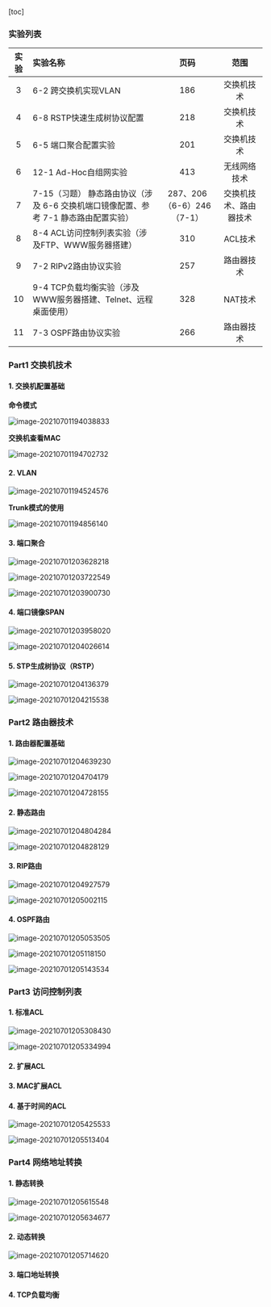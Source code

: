 [toc]

### 实验列表

| 实验 | 实验名称                                                     |           页码            |          范围          |
| :--: | :----------------------------------------------------------- | :-----------------------: | :--------------------: |
|  3   | 6-2 跨交换机实现VLAN                                         |            186            |       交换机技术       |
|  4   | 6-8 RSTP快速生成树协议配置                                   |            218            |       交换机技术       |
|  5   | 6-5 端口聚合配置实验                                         |            201            |       交换机技术       |
|  6   | 12-1 Ad-Hoc自组网实验                                        |            413            |      无线网络技术      |
|  7   | 7-15（习题） 静态路由协议（涉及 6-6 交换机端口镜像配置、参考 7-1 静态路由配置实验） | 287、206（6-6）246（7-1） | 交换机技术、路由器技术 |
|  8   | 8-4 ACL访问控制列表实验（涉及FTP、WWW服务器搭建）            |            310            |        ACL技术         |
|  9   | 7-2 RIPv2路由协议实验                                        |            257            |       路由器技术       |
|  10  | 9-4 TCP负载均衡实验（涉及WWW服务器搭建、Telnet、远程桌面使用） |            328            |        NAT技术         |
|  11  | 7-3 OSPF路由协议实验                                         |            266            |       路由器技术       |

### Part1 交换机技术

#### 1. 交换机配置基础

**命令模式**

![image-20210701194038833](C:\Users\17727\AppData\Roaming\Typora\typora-user-images\image-20210701194038833.png)

**交换机查看MAC**

![image-20210701194702732](C:\Users\17727\AppData\Roaming\Typora\typora-user-images\image-20210701194702732.png)

#### 2. VLAN

![image-20210701194524576](C:\Users\17727\AppData\Roaming\Typora\typora-user-images\image-20210701194524576.png)

**Trunk模式的使用**

![image-20210701194856140](C:\Users\17727\AppData\Roaming\Typora\typora-user-images\image-20210701194856140.png)

#### 3. 端口聚合

![image-20210701203628218](C:\Users\17727\AppData\Roaming\Typora\typora-user-images\image-20210701203628218.png)

![image-20210701203722549](C:\Users\17727\AppData\Roaming\Typora\typora-user-images\image-20210701203722549.png)

![image-20210701203900730](C:\Users\17727\AppData\Roaming\Typora\typora-user-images\image-20210701203900730.png)

#### 4. 端口镜像SPAN	

![image-20210701203958020](C:\Users\17727\AppData\Roaming\Typora\typora-user-images\image-20210701203958020.png)

![image-20210701204026614](C:\Users\17727\AppData\Roaming\Typora\typora-user-images\image-20210701204026614.png)

#### 5. STP生成树协议（RSTP）

![image-20210701204136379](C:\Users\17727\AppData\Roaming\Typora\typora-user-images\image-20210701204136379.png)

![image-20210701204215538](C:\Users\17727\AppData\Roaming\Typora\typora-user-images\image-20210701204215538.png)

### Part2 路由器技术

#### 1. 路由器配置基础

![image-20210701204639230](C:\Users\17727\AppData\Roaming\Typora\typora-user-images\image-20210701204639230.png)

![image-20210701204704179](C:\Users\17727\AppData\Roaming\Typora\typora-user-images\image-20210701204704179.png)

![image-20210701204728155](C:\Users\17727\AppData\Roaming\Typora\typora-user-images\image-20210701204728155.png)

#### 2. 静态路由

![image-20210701204804284](C:\Users\17727\AppData\Roaming\Typora\typora-user-images\image-20210701204804284.png)

![image-20210701204828129](C:\Users\17727\AppData\Roaming\Typora\typora-user-images\image-20210701204828129.png)

#### 3. RIP路由

![image-20210701204927579](C:\Users\17727\AppData\Roaming\Typora\typora-user-images\image-20210701204927579.png)

![image-20210701205002115](C:\Users\17727\AppData\Roaming\Typora\typora-user-images\image-20210701205002115.png)

#### 4. OSPF路由

![image-20210701205053505](C:\Users\17727\AppData\Roaming\Typora\typora-user-images\image-20210701205053505.png)

![image-20210701205118150](C:\Users\17727\AppData\Roaming\Typora\typora-user-images\image-20210701205118150.png)

![image-20210701205143534](C:\Users\17727\AppData\Roaming\Typora\typora-user-images\image-20210701205143534.png)

### Part3 访问控制列表

#### 1. 标准ACL

![image-20210701205308430](C:\Users\17727\AppData\Roaming\Typora\typora-user-images\image-20210701205308430.png)

![image-20210701205334994](C:\Users\17727\AppData\Roaming\Typora\typora-user-images\image-20210701205334994.png)

#### 2. 扩展ACL

#### 3. MAC扩展ACL

#### 4. 基于时间的ACL

![image-20210701205425533](C:\Users\17727\AppData\Roaming\Typora\typora-user-images\image-20210701205425533.png)

![image-20210701205513404](C:\Users\17727\AppData\Roaming\Typora\typora-user-images\image-20210701205513404.png)

### Part4 网络地址转换

#### 1. 静态转换

![image-20210701205615548](C:\Users\17727\AppData\Roaming\Typora\typora-user-images\image-20210701205615548.png)

![image-20210701205634677](C:\Users\17727\AppData\Roaming\Typora\typora-user-images\image-20210701205634677.png)

#### 2. 动态转换

![image-20210701205714620](C:\Users\17727\AppData\Roaming\Typora\typora-user-images\image-20210701205714620.png)

#### 3. 端口地址转换

#### 4. TCP负载均衡

